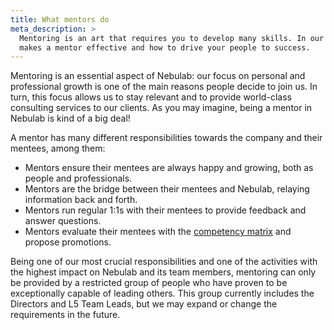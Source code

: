 ```yaml
---
title: What mentors do
meta_description: >
  Mentoring is an art that requires you to develop many skills. In our Playbook, we explain what
  makes a mentor effective and how to drive your people to success.
---
```


Mentoring is an essential aspect of Nebulab: our focus on personal and professional growth is one of
the main reasons people decide to join us. In turn, this focus allows us to stay relevant and to
provide world-class consulting services to our clients. As you may imagine, being a mentor in 
Nebulab is kind of a big deal!

A mentor has many different responsibilities towards the company and their mentees, among them:

- Mentors ensure their mentees are always happy and growing, both as people and professionals.
- Mentors are the bridge between their mentees and Nebulab, relaying information back and forth.
- Mentors run regular 1:1s with their mentees to provide feedback and answer questions.
- Mentors evaluate their mentees with the [competency matrix](/personal-growth/competency-matrix/)
  and propose promotions.

Being one of our most crucial responsibilities and one of the activities with the highest impact on
Nebulab and its team members, mentoring can only be provided by a restricted group of people who
have proven to be exceptionally capable of leading others. This group currently includes the
Directors and L5 Team Leads, but we may expand or change the requirements in the future.
